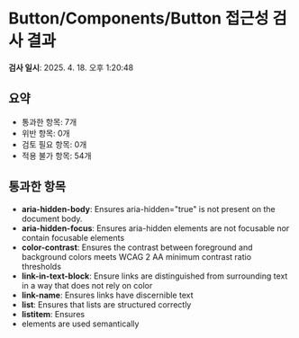 # Button/Components/Button 접근성 검사 결과

**검사 일시**: 2025. 4. 18. 오후 1:20:48

## 요약

- 통과한 항목: 7개
- 위반 항목: 0개
- 검토 필요 항목: 0개
- 적용 불가 항목: 54개

## 통과한 항목

- **aria-hidden-body**: Ensures aria-hidden="true" is not present on the document body.
- **aria-hidden-focus**: Ensures aria-hidden elements are not focusable nor contain focusable elements
- **color-contrast**: Ensures the contrast between foreground and background colors meets WCAG 2 AA minimum contrast ratio thresholds
- **link-in-text-block**: Ensure links are distinguished from surrounding text in a way that does not rely on color
- **link-name**: Ensures links have discernible text
- **list**: Ensures that lists are structured correctly
- **listitem**: Ensures <li> elements are used semantically

